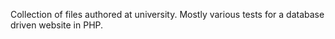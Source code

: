 Collection of files authored at university. Mostly various tests for a database driven website in PHP.
